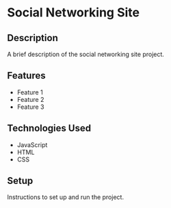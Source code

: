 # Social Networking Site

## Description

A brief description of the social networking site project.

## Features

- Feature 1
- Feature 2
- Feature 3

## Technologies Used

- JavaScript
- HTML
- CSS

## Setup

Instructions to set up and run the project.
